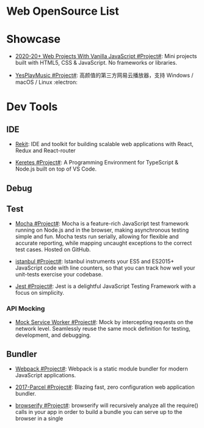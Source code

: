 # Web OpenSource List

# Showcase

- [2020-20+ Web Projects With Vanilla JavaScript #Project#](https://github.com/bradtraversy/vanillawebprojects): Mini projects built with HTML5, CSS & JavaScript. No frameworks or libraries.

- [YesPlayMusic #Project#](https://github.com/qier222/YesPlayMusic): 高颜值的第三方网易云播放器，支持 Windows / macOS / Linux :electron:

# Dev Tools

## IDE

- [Rekit](https://github.com/supnate/rekit): IDE and toolkit for building scalable web applications with React, Redux and React-router

- [Keretes #Project#](https://github.com/kreteshq/kretes): A Programming Environment for TypeScript & Node.js built on top of VS Code.

## Debug

## Test

- [Mocha #Project#](https://mochajs.org/): Mocha is a feature-rich JavaScript test framework running on Node.js and in the browser, making asynchronous testing simple and fun. Mocha tests run serially, allowing for flexible and accurate reporting, while mapping uncaught exceptions to the correct test cases. Hosted on GitHub.

- [istanbul #Project#](https://istanbul.js.org/): Istanbul instruments your ES5 and ES2015+ JavaScript code with line counters, so that you can track how well your unit-tests exercise your codebase.

- [Jest #Project#](https://jestjs.io/): Jest is a delightful JavaScript Testing Framework with a focus on simplicity.

### API Mocking

- [Mock Service Worker #Project#](https://mswjs.io/): Mock by intercepting requests on the network level. Seamlessly reuse the same mock definition for testing, development, and debugging.

## Bundler

- [Webpack #Project#](https://webpack.js.org/): Webpack is a static module bundler for modern JavaScript applications.

- [2017-Parcel #Project#](https://github.com/parcel-bundler/parcel): Blazing fast, zero configuration web application bundler.

- [browserify #Project#](https://github.com/browserify/browserify): browserify will recursively analyze all the require() calls in your app in order to build a bundle you can serve up to the browser in a single <script> tag.

- [2017-Backpack #Project#](https://github.com/jaredpalmer/backpack): Backpack is minimalistic build system for Node.js. Inspired by Facebook's create-react-app, Zeit's Next.js, and Remy's Nodemon, Backpack lets you create modern Node.js apps and services with zero configuration.

- [2017-Microbundle #Project#](https://github.com/developit/microbundle): A zero-configuration bundler for tiny modules, powered by Rollup.

- [FuseBox #Project](https://github.com/fuse-box/fuse-box): FuseBox is a bundler/module loader that combines the power of webpack, JSPM and SystemJS.

- [2019-Snowpack #Project#](https://github.com/pikapkg/snowpack): Build web applications with less tooling and 10x faster iteration. No bundler required.

- [2020-Rome #Project#](https://github.com/facebookexperimental/rome): Rome is an experimental JavaScript toolchain. It includes a compiler, linter, formatter, bundler, testing framework and more. It aims to be a comprehensive tool for anything related to the processing of JavaScript source code.

## SSR

- [2019-ssr #Project#](https://github.com/ykfe/ssr): A most advanced ssr framework on Earth that implemented serverless-side render specification for faas and traditional web server.

# Library

## Framework

- [Svelte #Project#](https://github.com/sveltejs/svelte): Svelte is a new way to build web applications. It's a compiler that takes your declarative components and converts them into efficient JavaScript that surgically updates the DOM.

- [Stimulus #Project#](https://github.com/stimulusjs/stimulus): A modest JavaScript framework for the HTML you already have.

- [2019-Neo #Project#](https://github.com/neomjs/neo): This is a new paradigm. If you want to enter a new era of making better Web Based User Interfaces, the following concepts will be addictive.

## HTML & CSS

- [tailwindcss #Project#](https://github.com/tailwindlabs/tailwindcss): A utility-first CSS framework for rapid UI development.

- [CSS Blocks #Project#](https://github.com/linkedin/css-blocks): CSS Blocks is an ergonomic, component-oriented CSS authoring system that compiles to high-performance stylesheets.

## State Management

- [Recoil #Project#](https://github.com/facebookexperimental/Recoil): Recoil is an experimental state management library for React apps. It provides several capabilities that are difficult to achieve with React alone, while being compatible with the newest features of React.

- [xstate #Project#](https://github.com/davidkpiano/xstate): State machines and statecharts for the modern web.

## Mini Program & Cross App

- [wepy #Project#](https://tencent.github.io/wepy/): 让小程序支持组件化开发的框架，一个最受欢迎的小程序框架。

- [2018-mpx #Project#](https://github.com/didi/mpx): A enhanced miniprogram framework with data reactivity and deep optimizition.

- [Taro #Project#](https://github.com/NervJS/taro): 多端统一开发框架，支持用 React 的开发方式编写一次代码，生成能运行在微信小程序/百度智能小程序/支付宝小程序、H5、React Native 等的应用。

- [Remax #Project#](https://github.com/remaxjs/remax): Remax 将 React 运行在小程序环境中，让你可以使用完整的 React 进行开发。

- [2017-Taro #Project#](https://github.com/NervJS/taro): 多端统一开发框架，支持用 React 的开发方式编写一次代码，生成能运行在微信/百度/支付宝/字节跳动小程序、H5、React Native 等的应用。

- [2018-Chameleon #Project#](https://cmljs.org/doc/): Chameleon /kəˈmiːlɪən/，简写 CML，中文名卡梅龙；中文意思变色龙，意味着就像变色龙一样能适应不同环境的跨端整体解决方案。

- [2019-alita #Project#](https://github.com/areslabs/alita): 一套把 React Native 代码转换成微信小程序代码的转换引擎工具。我们不造轮子，不发明新框架，只是提供工具把 RN 扩展到微信小程序端。

- [uni-app #Project#](https://github.com/dcloudio/uni-app): uni-app 是一个使用 Vue.js 开发跨平台应用的前端框架。

## Scaffold

- [2018-@pika/web #Project#](https://github.com/pikapkg/web): Install npm dependencies that run directly in the browser. No Browserify, Webpack or import maps required.

- [2018-code-server #Project#](https://github.com/codercom/code-server): code-server is VS Code running on a remote server, accessible through the browser.

## Pattern Libraries

- [Material-UI #Project#](http://www.material-ui.com/#/): A Set of React Components that Implement Google's Material Design.

- [Ant Design #Project#](https://www.hugedomains.com/domain_profile.cfm?d=ant-design&e=com): An enterprise-class UI design language and React-based implementation.

- [2019-Chakra UI #Project#](https://github.com/chakra-ui/chakra-ui): ⚡️Simple, Modular & Accessible UI Components for your React Applications.

- [2020-headlessui #Project#](https://github.com/tailwindlabs/headlessui): Completely unstyled, fully accessible UI components, designed to integrate beautifully with Tailwind CSS.

### CSS Pattern Libraries

- [2020-NES.css #Project#](https://nostalgic-css.github.io/NES.css/): NES.css is NES-style (8bit-like) CSS Framework.

# Web APIs

- [Pressure.js #Project#](https://pressurejs.com/): Pressure is a JavaScript library for handling Force Touch, 3D Touch, and Pointer Pressure on the web.

- [finder #Project#](https://github.com/antonmedv/finder): CSS Selector Generator, Generates shortest selectors.

## Virtual DOM

- [Snabbdom #Project#](https://github.com/snabbdom/snabbdom): A virtual DOM library with focus on simplicity, modularity, powerful features and performance.

- [asm-dom #Project#](https://github.com/mbasso/asm-dom): A minimal WebAssembly virtual DOM to build C++ SPA (Single page applications)

## Web Worker

- [Workly #Project#](https://github.com/pshihn/workly): A really simple way to move a stand-alone function/class to a worker thread.

- [workerize #Project#](https://github.com/developit/workerize): Moves a module into a Web Worker, automatically reflecting exported functions as asynchronous proxies.

- [workerize-loader #Project#](https://github.com/developit/workerize-loader): Automatically move a module into a Web Worker (Webpack loader).

- [greenlet #Project#](https://github.com/developit/greenlet): Move an async function into its own thread, a simplified single-function version of workerize.

- [2017-Comlink #Project#](https://github.com/GoogleChromeLabs/comlink): Comlink’s goal is to make WebWorkers enjoyable. Comlink removes the mental barrier of thinking about postMessage and hides the fact that you are working with workers.

## Network

- [2014-axios #Project#](https://github.com/axios/axios): Promise based HTTP client for the browser and node.js.

- [2014-request #Project](https://github.com/request/request): Request is designed to be the simplest way possible to make http calls. It supports HTTPS and follows redirects by default.

## Storage

- [2013-localForage #Project#](https://github.com/localForage/localForage): Offline storage, improved. Wraps IndexedDB, WebSQL, or localStorage using a simple but powerful API.

### Cookie

- [cookies.js #Project#](https://github.com/franciscop/cookies.js): Tastier cookies, local, session, and db storage in a tiny package. Includes subscribe() events for changes.

### DB

- [2013-Pouchdb #Project#](https://github.com/pouchdb/pouchdb): PouchDB was created to help web developers build applications that work as well offline as they do online.

- [2014-Lovefield #Project#](https://google.github.io/lovefield/): Relational Database With Schema

- [LokiJS #Project#](https://github.com/techfort/LokiJS): LokiJS is a document oriented database written in javascript, Its purpose is to store javascript objects as documents in a nosql fashion and retrieve them with a similar mechanism.

- [2017-Lowdb #Project#](https://github.com/typicode/lowdb): Small JSON database for Node, Electron and the browser. Powered by Lodash.

- [2017-RxDB #Project#](https://github.com/pubkey/rxdb): The reactive, serverless, client-side, offline-first database for your next javascript-application.

- [2017-Dexie.js #Project#](https://github.com/dfahlander/Dexie.js): Dexie.js is a wrapper library for indexedDB - the standard database in the browser.

- [2018-turtleDB #Project#](https://github.com/turtle-DB/turtleDB): turtleDB is a JavaScript framework and in-browser database for developers to build offline-first, collaborative web applications. It provides a developer-friendly API to access an in-browser database built on top of IndexedDB.

- [2020-sql.js #Project#](https://sql.js.org/#/): sql.js is a javascript SQL database. It allows you to create a relational database and query it entirely in the browser.

## Media | 媒介资源

- [2015-annyang #Project#](https://github.com/TalAter/annyang): A tiny javascript SpeechRecognition library that lets your users control your site with voice commands.

- [2015-SpeechKITT](https://github.com/TalAter/SpeechKITT): A flexible GUI for Speech Recognition

# Animation | 动画库

## Animation Effect

- [Woah.css #Project#](http://www.joerezendes.com/projects/Woah.css/): Animations for eccentric developers.

- [Effeckt.css #Project#](https://github.com/h5bp/Effeckt.css)

- [Hover.css #Project#](https://github.com/IanLunn/Hover): A collection of CSS3 powered hover effects to be applied to links, buttons, logos, SVG, featured images and so on.

- [iHover #Project#](http://gudh.github.io/ihover/dist/index.html#): iHover is an impressive hover effects collection, powered by pure CSS3, no dependency, work well with Bootstrap 3!

- [cssfx #Project#](https://cssfx.dev/): A carefully crafted collection designed with a focus on fluidity, simplicity, and ease of use. Powered by CSS with minimal markup. Completely open source and MIT licensed.

- [CssCo](http://www.cssco.co/): Photographic filters made with CSS, inspired by VSCO and CSSgram.

## Tween Animation | 补间动画

- [react-motion #Project#](https://github.com/chenglou/react-motion): A spring that solves your animation problems.

- [2017-Popmotion #Project#](https://popmotion.io/): A functional JavaScript motion library.

- [react-move #Project#](https://github.com/react-tools/react-move): React Move 🌀 Beautiful, data-driven animations for React.

- [popmotion #Project#](https://github.com/Popmotion/popmotion): Simple animation libraries for delightful user interfaces.

- [2017-animateplus #Project#](https://github.com/bendc/animateplus): Animate Plus is a JavaScript animation library focusing on performance and authoring flexibility. It aims to deliver a steady 60 FPS and weighs less than 3 KB (minified and compressed), making it particularly well-suited for mobile

- [2017-Ant Motion #Project#](https://motion.ant.design/): 使用 Ant Motion 能够快速在 React 框架中使用动画；我们提供了单项，组合动画，以及整套解决方案。

## Plstopfic

- [Turn.js #Project#](http://www.turnjs.com/#samples/magazine2/9): Turn.js is a JavaScript library that will make your content look like a real book or magazine using all the advantages of HTML5.

## Misc

- [ola #Project#](https://github.com/franciscop/ola): Smooth animation library for interpolating numbers.

# Tuning | 性能调优

## APM

- [LagRadar #Project#](https://github.com/mobz/lag-radar): Add this to any javascript application and you can see when the app drops below 60fps as the radar sweep changes colour and gets janky.

- [Lighthouse #Project#](https://github.com/GoogleChrome/lighthouse): Lighthouse analyzes web apps and web pages, collecting modern performance metrics and insights on developer best practices.

- [stats.js #Project#](https://github.com/mrdoob/stats.js): JavaScript Performance Monitor.

- [Falcon #Project#](https://github.com/theodo/falco): Falco helps you monitor, analyze, and optimize your websites.

- [web-vitals-extension #Project#](https://github.com/GoogleChrome/web-vitals-extension): A Chrome extension to measure essential metrics for a healthy site.

- [perfume.js #Project#](https://github.com/Zizzamia/perfume.js): Web performance library for measuring all User-centric performance metrics.

- [badjs-report, 前端异常捕获与上报](https://github.com/BetterJS/badjs-report)

## Loading

- [Lozad #Project#](https://github.com/ApoorvSaxena/lozad.js): lozad.js is a light-weight library to lazy load elements using JavaScript.

- [2018-whatcss #Project#](https://github.com/jonroig/whatcss): WhatCSS.info: CSS StyleSheet Pageload Analyser/Optimizer 🤷

- [2018-instant.page #Project#](https://github.com/instantpage/instant.page): Make your site’s pages instant in 1 minute and improve your conversion rate by 1%.

- [2018-lazysizes #Project#](https://github.com/aFarkas/lazysizes): lazysizes is a fast (jank-free), SEO-friendly and self-initializing lazyloader for images (including responsive images picture/srcset), iframes, scripts/widgets and much more.

### Image

- [Jpegio #Project#](https://www.jpeg.io/): Convert any major image format into a highly optimized JPEG.

## Rendering

## PWA

- [Manifoldjs: PWA Builder #Project#](http://6me.us/hx5JS): PWA Builder will give you an easy way to provide the missing pieces of your PWA, and not weigh down your site with data you don’t need or use.

- [Offline-plugin for webpack #Project#](https://github.com/NekR/offline-plugin): This plugin is intended to provide an offline experience for webpack projects. It uses ServiceWorker, and AppCache as a fallback under the hood. Simply include this plugin in your webpack.config, and the accompanying runtime in your client script, and your project will become offline ready by caching all (or some) of the webpack output assets. you can also turn to [Easy Offline First Apps With Webpack's Offline Plugin](https://dev.to/kayis/easy-offline-first-apps-with-webpacks-offline-plugin) for further information.

- [react-progressive-web-app #Project#](http://6me.us/aRCdPU): An opinionated React based repository which is optimized for Progressive Web App development.

- [RealFaviconGenerator](http://realfavicongenerator.net/): A great way to generate all the images, favicons, and associated files needed to display your app icon across different browsers.

- [Android Asset Studio - Launcher Icon Generator](https://romannurik.github.io/AndroidAssetStudio/icons-launcher.html): Generate Android style icons.

- [pwmetrics #Project#](https://github.com/paulirish/pwmetrics): Progressive web metrics at your fingertipz

- [Workbox #Project#](https://workboxjs.org/)：Workbox 是来自 Google Chrome 团队的快速将现有应用转化为 Progressive Web Apps 的 JavaScript 库；Workbox 允许我们通过 Webpack 插件、Gulp 插件以及 npm 脚本的方式快速地为当前应用的资源创建对应加载 ServiceWorker。

## Experience Tuning

### Polyfill

- [dialog-polyfill.js #Project#](https://github.com/GoogleChrome/dialog-polyfill): Polyfill for the HTML dialog element.

- [Polyfill.io #Project#](https://polyfill.io/v3/api/): Get a bundle of polyfills which have been minified ready for production website use. This endpoint responds with a JavaScript file containing the polyfills which should be served to the requesting browser.

# Browser

- [browsh #Project#](https://github.com/browsh-org/browsh): A fully interactive, realtime, and modern text-based browser rendered to TTYs and browsers

## Feature

- [fex-ua-device #Project#](https://github.com/fex-team/ua-device): 由于在国内生产 PC 的厂家有限，大众用户使用的浏览器也主要是当前的一些主流浏览器。因此目前的 UA 解析库在对 OS、浏览器外壳、浏览器内核等的识别率都相当高。但是由于国内的移动设备的五花八门，对于移动设备的硬件信息是很难用一套通用的方法进行识别，因此 ua-device 诞生。

- [Modernizr #Project#](https://github.com/Modernizr/Modernizr)

- [feature.js #Project#](https://github.com/viljamis/feature.js)

- [Bowser #Project#](https://github.com/ded/bowser)

## Automation

- [Remote Browser #Project#](https://github.com/intoli/remote-browser): A low-level browser automation framework built on top of the Web Extensions API standard.

- [Rendertron #Project#](https://github.com/GoogleChrome/rendertron): Rendertron is a dockerized, headless Chrome rendering solution designed to render & serialise web pages on the fly.

- [Rendora #Project#](https://github.com/rendora/rendora): Rendora is a dynamic renderer to provide zero-configuration server-side rendering mainly to web crawlers in order to effortlessly improve SEO for websites.

- [headless-devtools #Project#](https://github.com/cowchimp/headless-devtools): Lets you perform Chrome DevTools actions from code by leveraging Headless Chrome+Puppeteer.

- [2020-Kasaya #Project#](https://github.com/syscolabs/kasaya): A "WYSIWYG" scripting language and runtime for browser automation.

- [2019-Playwright #Project#](https://github.com/microsoft/playwright): Playwright is a Node library to automate the Chromium, WebKit and Firefox browsers with a single API. It enables cross-browser web automation that is ever-green, capable, reliable and fast.

# Architecture

- [single-spa #Project#](https://single-spa.js.org/docs/getting-started-overview.html): Build micro frontends that coexist and can each be written with their own framework.

- [2018-Micro Frontends](https://micro-frontends.org/): Techniques, strategies and recipes for building a modern web app with multiple teams using different JavaScript frameworks.

- [Mooa #Project#](https://github.com/phodal/mooa): Mooa 是一个为 Angular 服务的微前端框架，[前端微服务化：使用微前端框架 Mooa 开发微前端应用](https://parg.co/o3F)。
